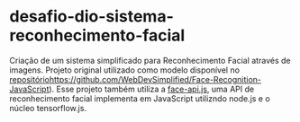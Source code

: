 # desafio-dio-sistema-reconhecimento-facial
Criação de um sistema simplificado para Reconhecimento Facial através de imagens.
Projeto original utilizado como modelo disponível no [repositório](https://github.com/WebDevSimplified/Face-Recognition-JavaScript)https://github.com/WebDevSimplified/Face-Recognition-JavaScript).
Esse projeto também utiliza a [face-api.js](https://github.com/justadudewhohacks/face-api.js), uma API de reconhecimento facial implementa em JavaScript utilizndo node.js e o núcleo tensorflow.js.

